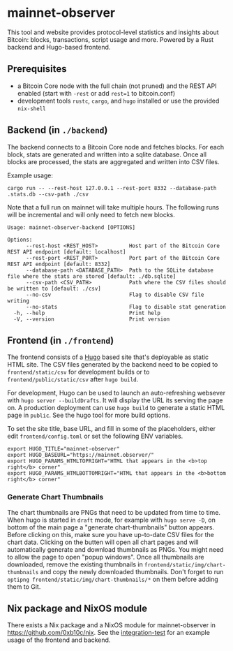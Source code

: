 # mainnet-observer

This tool and website provides protocol-level statistics and insights about Bitcoin: blocks, transactions, script usage and more.
Powered by a Rust backend and Hugo-based frontend.

## Prerequisites

- a Bitcoin Core node with the full chain (not pruned) and the REST API enabled (start with `-rest` or add `rest=1` to bitcoin.conf)
- development tools `rustc`, `cargo`, and `hugo` installed or use the provided `nix-shell`

## Backend (in `./backend`)

The backend connects to a Bitcoin Core node and fetches blocks. For each block, stats are generated and written
into a sqlite database. Once all blocks are processed, the stats are aggregated and written into CSV files.

Example usage:

```
cargo run -- --rest-host 127.0.0.1 --rest-port 8332 --database-path .stats.db --csv-path ./csv
```

Note that a full run on mainnet will take multiple hours. The following runs will be incremental and
will only need to fetch new blocks.

```
Usage: mainnet-observer-backend [OPTIONS]

Options:
      --rest-host <REST_HOST>          Host part of the Bitcoin Core REST API endpoint [default: localhost]
      --rest-port <REST_PORT>          Port part of the Bitcoin Core REST API endpoint [default: 8332]
      --database-path <DATABASE_PATH>  Path to the SQLite database file where the stats are stored [default: ./db.sqlite]
      --csv-path <CSV_PATH>            Path where the CSV files should be written to [default: ./csv]
      --no-csv                         Flag to disable CSV file writing
      --no-stats                       Flag to disable stat generation
  -h, --help                           Print help
  -V, --version                        Print version
```

## Frontend (in `./frontend`)

The frontend consists of a [Hugo](gohugo.io) based site that's deployable as static HTML site.
The CSV files generated by the backend need to be copied to `frontend/static/csv` for development builds
or to `frontend/public/static/csv` after `hugo build`.

For development, Hugo can be used to launch an auto-refreshing websever with `hugo server --buildDrafts`.
It will display the URL its serving the page on. A production deployment can use `hugo build` to generate
a static HTML page in `public`. See the hugo tool for more build options.

To set the site title, base URL, and fill in some of the placeholders, either edit `frontend/config.toml`
or set the following ENV variables.

```
export HUGO_TITLE="mainnet-observer"
export HUGO_BASEURL="https://mainnet.observer/"
export HUGO_PARAMS_HTMLTOPRIGHT="HTML that appears in the <b>top right</b> corner"
export HUGO_PARAMS_HTMLBOTTOMRIGHT="HTML that appears in the <b>bottom right</b> corner"
```

### Generate Chart Thumbnails

The chart thumbnails are PNGs that need to be updated from time to time.
When hugo is started in `draft` mode, for example with `hugo serve -D`, on bottom of
the main page a "generate chart-thumbnails" button appears. Before clicking on this, make sure
you have up-to-date CSV files for the chart data. Clicking on the butten will open all chart
pages and will automatically generate and download thumbnails as PNGs. You might need to allow the
page to open "popup windows". Once all thumbnails are downloaded, remove the existing thumbnails in
`frontend/static/img/chart-thumbnails` and copy the newly downloaded thumbnails. Don't forget to run
`optipng frontend/static/img/chart-thumbnails/*` on them before adding them to Git.

## Nix package and NixOS module

There exists a Nix package and a NixOS module for mainnet-observer in https://github.com/0xb10c/nix.
See the [integration-test](https://github.com/0xB10C/nix/blob/master/tests/mainnet-observer.nix) for
an example usage of the frontend and backend.
